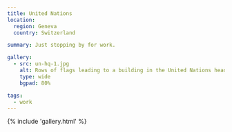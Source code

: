 ```yaml
---
title: United Nations
location:
  region: Geneva
  country: Switzerland

summary: Just stopping by for work.

gallery:
  - src: un-hq-1.jpg
    alt: Rows of flags leading to a building in the United Nations headquarters.
    type: wide
    bgpad: 80%

tags:
  - work
---
```


{% include 'gallery.html' %}

